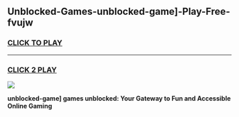 
## Unblocked-Games-unblocked-game]-Play-Free-fvujw
<h3>
<a href="https://premium76.site?title=unblocked-game]&ref=18A1">CLICK TO PLAY</a></h3>
<hr>

<h3>
<a href="https://premium76.site?title=unblocked-game]&ref=18A1">CLICK 2 PLAY</a>
  
</h3>

<a href="https://premium76.site?title=unblocked-game]&ref=18A1"><img src="https://clearcache.store/games.png"></a>


**unblocked-game] games unblocked: Your Gateway to Fun and Accessible Online Gaming**
